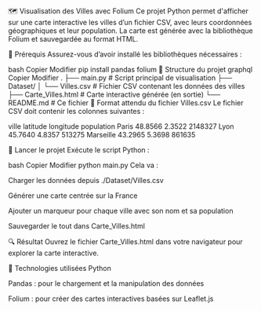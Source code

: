 🗺️ Visualisation des Villes avec Folium
Ce projet Python permet d'afficher sur une carte interactive les villes d’un fichier CSV, avec leurs coordonnées géographiques et leur population. La carte est générée avec la bibliothèque Folium et sauvegardée au format HTML.

🔧 Prérequis
Assurez-vous d’avoir installé les bibliothèques nécessaires :

bash
Copier
Modifier
pip install pandas folium
📁 Structure du projet
graphql
Copier
Modifier
.
├── main.py                  # Script principal de visualisation
├── Dataset/
│   └── Villes.csv           # Fichier CSV contenant les données des villes
├── Carte_Villes.html        # Carte interactive générée (en sortie)
└── README.md                # Ce fichier
📄 Format attendu du fichier Villes.csv
Le fichier CSV doit contenir les colonnes suivantes :

ville	latitude	longitude	population
Paris	48.8566	2.3522	2148327
Lyon	45.7640	4.8357	513275
Marseille	43.2965	5.3698	861635

🚀 Lancer le projet
Exécute le script Python :

bash
Copier
Modifier
python main.py
Cela va :

Charger les données depuis ./Dataset/Villes.csv

Générer une carte centrée sur la France

Ajouter un marqueur pour chaque ville avec son nom et sa population

Sauvegarder le tout dans Carte_Villes.html

🔍 Résultat
Ouvrez le fichier Carte_Villes.html dans votre navigateur pour explorer la carte interactive.

🧠 Technologies utilisées
Python

Pandas : pour le chargement et la manipulation des données

Folium : pour créer des cartes interactives basées sur Leaflet.js

